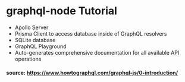 # graphql-node Tutorial

* Apollo Server
* Prisma Client to access database inside of GraphQL resolvers
* SQLite database
* GraphQL Playground
* Auto-generates comprehensive documentation for all available API operations
#### source: https://www.howtographql.com/graphql-js/0-introduction/
